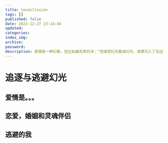 ```yaml
---
title: loveillusion
tags: []
published: false
date: 2023-12-27 23:14:44
updated:
categories:
index_img:
archive:
password:
description: 爱情是一种幻象。但正如臧克家的诗：“但谁把幻光看成幻光，谁便沉入了无边的苦海。”
---
```

# 追逐与逃避幻光

## 爱情是。。。

## 恋爱，婚姻和灵魂伴侣

## 逃避的我



